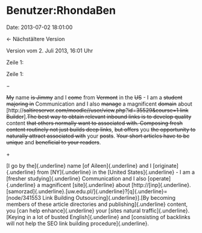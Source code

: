Benutzer:RhondaBen
==================

Date: 2013-07-02 18:01:00

← Nächstältere Version

Version vom 2. Juli 2013, 16:01 Uhr

Zeile 1:

Zeile 1:

−

<div>

~~My~~ name ~~is Jimmy~~ and I ~~come~~ from ~~Vermont~~ in the ~~US~~ -
I am a ~~student majoring in~~ Communication and I also ~~manage~~ a
magnificent ~~domain~~ about
\[http://~~saltireserver~~.~~com/moodle//user/view~~.~~php~~?~~id~~=~~35529&course=1
link Builder~~\].~~The best way to obtain relevant inbound links is to
develop quality~~ content ~~that others normally want to associated
with. Composing fresh content routinely not just builds deep links~~,
~~but offers~~ you ~~the opportunity to naturally attract associated
with~~ your ~~posts~~. ~~Your short articles have to be unique~~ and
~~beneficial to your readers~~.

</div>

\+

<div>

[I go by the]{.underline} name [of Aileen]{.underline} and I
[originate]{.underline} from [NY]{.underline} in the [United
States]{.underline} - I am a [fresher studying]{.underline}
Communication and I also [operate]{.underline} a magnificent
[site]{.underline} about
\[http://[inp]{.underline}.[samorzad]{.underline}.[uw.edu.pl/]{.underline}?[q]{.underline}=[node/341553
Link Building Outsourcing]{.underline}\].[By becoming members of these
article directories and publishing]{.underline} content, you [can help
enhance]{.underline} your [sites natural traffic]{.underline}. [Keying
in a lot of busted English]{.underline} and [consisting of backlinks
will not help the SEO link building procedure]{.underline}.

</div>
